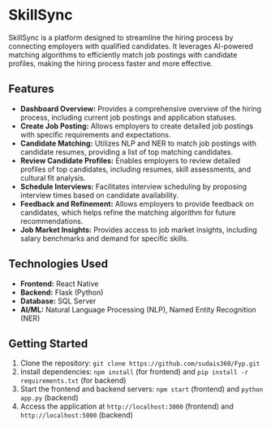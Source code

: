 # SkillSync

SkillSync is a platform designed to streamline the hiring process by connecting employers with qualified candidates. It leverages AI-powered matching algorithms to efficiently match job postings with candidate profiles, making the hiring process faster and more effective.

## Features

- **Dashboard Overview:** Provides a comprehensive overview of the hiring process, including current job postings and application statuses.
- **Create Job Posting:** Allows employers to create detailed job postings with specific requirements and expectations.
- **Candidate Matching:** Utilizes NLP and NER to match job postings with candidate resumes, providing a list of top matching candidates.
- **Review Candidate Profiles:** Enables employers to review detailed profiles of top candidates, including resumes, skill assessments, and cultural fit analysis.
- **Schedule Interviews:** Facilitates interview scheduling by proposing interview times based on candidate availability.
- **Feedback and Refinement:** Allows employers to provide feedback on candidates, which helps refine the matching algorithm for future recommendations.
- **Job Market Insights:** Provides access to job market insights, including salary benchmarks and demand for specific skills.

## Technologies Used

- **Frontend:** React Native
- **Backend:** Flask (Python)
- **Database:** SQL Server
- **AI/ML:** Natural Language Processing (NLP), Named Entity Recognition (NER)

## Getting Started

1. Clone the repository: `git clone https://github.com/sudais360/Fyp.git`
2. Install dependencies: `npm install` (for frontend) and `pip install -r requirements.txt` (for backend)
3. Start the frontend and backend servers: `npm start` (frontend) and `python app.py` (backend)
4. Access the application at `http://localhost:3000` (frontend) and `http://localhost:5000` (backend)

